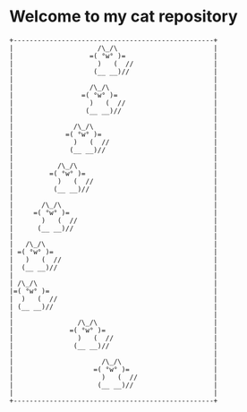 
# Welcome to my cat repository

    +--------------------------------------------------+
    |                     /\_/\                        |
    |                   =( °w° )=                      |
    |                     )   (  //                    |
    |                    (__ __)//                     |
    |                                                  |
    |                   /\_/\                          |
    |                 =( °w° )=                        |
    |                   )   (  //                      |
    |                  (__ __)//                       |
    |                                                  |
    |               /\_/\                              |
    |             =( °w° )=                            |
    |               )   (  //                          |
    |              (__ __)//                           |
    |                                                  |
    |           /\_/\                                  |
    |         =( °w° )=                                |
    |           )   (  //                              |
    |          (__ __)//                               |
    |                                                  |
    |       /\_/\                                      |
    |     =( °w° )=                                    |
    |       )   (  //                                  |
    |      (__ __)//                                   |
    |                                                  |
    |   /\_/\                                          |
    | =( °w° )=                                        |
    |   )   (  //                                      |
    |  (__ __)//                                       |
    |                                                  |
    | /\_/\                                            |
    |=( °w° )=                                         |
    |  )   (  //                                       |
    | (__ __)//                                        |
    |                                                  |
    |                /\_/\                             |
    |              =( °w° )=                           |
    |                )   (  //                         |
    |               (__ __)//                          |
    |                                                  |
    |                      /\_/\                       |
    |                    =( °w° )=                     |
    |                      )   (  //                   |
    |                     (__ __)//                    |
    |                                                  |
    +--------------------------------------------------+



